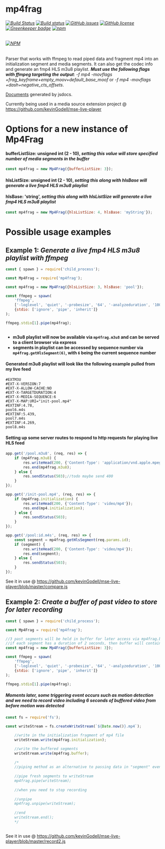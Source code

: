 # mp4frag
###### [![Build Status](https://travis-ci.org/kevinGodell/mp4frag.svg?branch=master)](https://travis-ci.org/kevinGodell/mp4frag) [![Build status](https://ci.appveyor.com/api/projects/status/n9emuydmqgf845v0/branch/master?svg=true)](https://ci.appveyor.com/project/kevinGodell/mp4frag/branch/master) [![GitHub issues](https://img.shields.io/github/issues/kevinGodell/mp4frag.svg)](https://github.com/kevinGodell/mp4frag/issues) [![GitHub license](https://img.shields.io/badge/license-MIT-blue.svg)](https://raw.githubusercontent.com/kevinGodell/mp4frag/master/LICENSE) [![Greenkeeper badge](https://badges.greenkeeper.io/kevinGodell/mp4frag.svg)](https://greenkeeper.io/) [![npm](https://img.shields.io/npm/dt/mp4frag.svg?style=flat-square)](https://www.npmjs.com/package/mp4frag)

###### [![NPM](https://nodei.co/npm/mp4frag.png?downloads=true&downloadRank=true&stars=true)](https://nodei.co/npm/mp4frag/)
Parser that works with ffmpeg to read piped data and fragment mp4 into an initialization segment and media segments. It can also get the codec info and generate an fmp4 HLS m3u8 playlist.
***Must use the following flags with ffmpeg targeting the output***: *-f mp4 -movflags +frag_keyframe+empty_moov+default_base_moof* or *-f mp4 -movflags +dash+negative_cts_offsets*.

[Documents](https://kevingodell.github.io/mp4frag/) generated by jsdocs.

Currently being used in a media source extension project @ https://github.com/kevinGodell/mse-live-player

# Options for a new instance of Mp4Frag

#### bufferListSize: unsigned int (2 - 10), *setting this value will store specified number of media segments in the buffer*
```javascript
const mp4frag = new Mp4Frag({bufferListSize: 3});
```

#### hlsListSize: unsigned int (2 - 10), *setting this along with hlsBase will generate a live fmp4 HLS m3u8 playlist*
#### hlsBase: 'string', *setting this along with hlsListSize will generate a live fmp4 HLS m3u8 playlist*
```javascript
const mp4frag = new Mp4Frag({hlsListSize: 4, hlsBase: 'myString'});
```

# Possible usage examples

## Example 1: *Generate a live fmp4 HLS m3u8 playlist with ffmpeg*

```javascript
const { spawn } = require('child_process');

const Mp4Frag = require('mp4frag');

const mp4frag = new Mp4Frag({hlsListSize: 3, hlsBase: 'pool'});

const ffmpeg = spawn(
    'ffmpeg',
    ['-loglevel', 'quiet', '-probesize', '64', '-analyzeduration', '100000', '-reorder_queue_size', '5', '-rtsp_transport', 'tcp', '-i', 'rtsp://216.4.116.29:554/axis-media/media.3gp', '-an', '-c:v', 'copy', '-f', 'mp4', '-movflags', '+frag_keyframe+empty_moov+default_base_moof', '-metadata', 'title="ip 216.4.116.29"', '-reset_timestamps', '1', 'pipe:1'],
    {stdio: ['ignore', 'pipe', 'inherit']}
);

ffmpeg.stdio[1].pipe(mp4frag);
   
```
  * **m3u8 playlist will now be available via `mp4frag.m3u8` and can be served to a client browser via express**
  * **segments in playlist can be accessed by sequence number via `mp4frag.getHlsSegment(6)`, with `6` being the current sequence number**
#### Generated m3u8 playlist will look like the following example pulled from my live feed
```
#EXTM3U
#EXT-X-VERSION:7
#EXT-X-ALLOW-CACHE:NO
#EXT-X-TARGETDURATION:4
#EXT-X-MEDIA-SEQUENCE:6
#EXT-X-MAP:URI="init-pool.mp4"
#EXTINF:4.78,
pool6.m4s
#EXTINF:5.439,
pool7.m4s
#EXTINF:4.269,
pool8.m4s
```
#### Setting up some server routes to respond to http requests for playing live HLS feed
```javascript
app.get('/pool.m3u8', (req, res) => {
    if (mp4frag.m3u8) {
        res.writeHead(200, {'Content-Type': 'application/vnd.apple.mpegurl'});
        res.end(mp4frag.m3u8);
    } else {
        res.sendStatus(503);//todo maybe send 400
    }
});

app.get('/init-pool.mp4', (req, res) => {
    if (mp4frag.initialization) {
        res.writeHead(200, {'Content-Type': 'video/mp4'});
        res.end(mp4.initialization);
    } else {
        res.sendStatus(503);
    }
});

app.get('/pool:id.m4s', (req, res) => {
    const segment = mp4frag.getHlsSegment(req.params.id);
    if (segment) {
        res.writeHead(200, {'Content-Type': 'video/mp4'});
        res.end(segment);
    } else {
        res.sendStatus(503);
    }
});
```
See it in use @ https://github.com/kevinGodell/mse-live-player/blob/master/compare.js
## Example 2: *Create a buffer of past video to store for later recording*

```javascript
const { spawn } = require('child_process');

const Mp4Frag = require('mp4frag');

//3 past segments will be held in buffer for later access via mp4frag.buffer
//if each segment has a duration of 2 seconds, then buffer will contain 6 seconds of video
const mp4frag = new Mp4Frag({bufferListSize: 3});

const ffmpeg = spawn(
    'ffmpeg',
    ['-loglevel', 'quiet', '-probesize', '64', '-analyzeduration', '100000', '-reorder_queue_size', '5', '-rtsp_transport', 'tcp', '-i', 'rtsp://131.95.3.162:554/axis-media/media.3gp', '-an', '-c:v', 'copy', '-f', 'mp4', '-movflags', '+frag_keyframe+empty_moov+default_base_moof', '-metadata', 'title="ip 131.95.3.162"', '-reset_timestamps', '1', 'pipe:1'],
    {stdio: ['ignore', 'pipe', 'inherit']}
);

ffmpeg.stdio[1].pipe(mp4frag);
```
##### Moments later, some triggering event occurs such as motion detection and we need to record video including 6 seconds of buffered video from before motion was detected

```javascript
const fs = require('fs');

const writeStream = fs.createWriteStream(`${Date.now()}.mp4`);

    //write in the initialization fragment of mp4 file
    writeStream.write(mp4frag.initialization);

    //write the buffered segments
    writeStream.write(mp4frag.buffer);
    
    /*
    //piping method as an alternative to passing data in "segment" event 
    
    //pipe fresh segments to writeStream
    mp4frag.pipe(writeStream);
    
    //when you need to stop recording
    
    //unpipe
    mp4frag.unpipe(writeStream);
    
    //end
    writeStream.end();
    */
    
```
See it in use @ https://github.com/kevinGodell/mse-live-player/blob/master/record2.js
